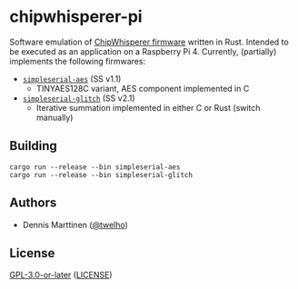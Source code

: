 # chipwhisperer-pi

Software emulation of [ChipWhisperer firmware](https://github.com/newaetech/chipwhisperer/tree/develop/hardware/victims/firmware) written in Rust. Intended to be executed as an application on a Raspberry Pi 4. Currently, (partially) implements the following firmwares:

- [`simpleserial-aes`](https://github.com/newaetech/chipwhisperer/blob/develop/hardware/victims/firmware/simpleserial-aes/simpleserial-aes.c) (SS v1.1)
  - TINYAES128C variant, AES component implemented in C
- [`simpleserial-glitch`](https://github.com/newaetech/chipwhisperer/blob/develop/hardware/victims/firmware/simpleserial-glitch/simpleserial-glitch.c) (SS v2.1)
  - Iterative summation implemented in either C or Rust (switch manually)

## Building

```shell
cargo run --release --bin simpleserial-aes
cargo run --release --bin simpleserial-glitch
```

## Authors

- Dennis Marttinen ([@twelho](https://github.com/twelho))

## License

[GPL-3.0-or-later](https://spdx.org/licenses/GPL-3.0-or-later.html) ([LICENSE](LICENSE))
